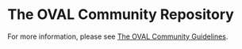 # The OVAL Community Repository

For more information, please see [The OVAL Community Guidelines](http://oval-community-guidelines.readthedocs.io/en/latest/).
